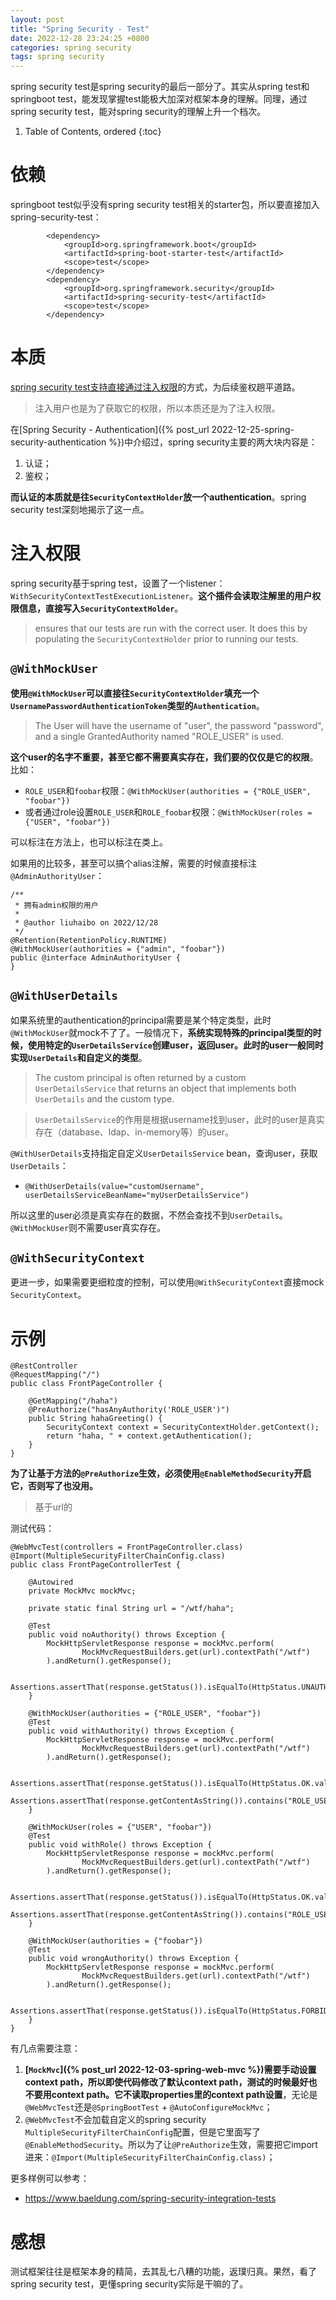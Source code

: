 ```yaml
---
layout: post
title: "Spring Security - Test"
date: 2022-12-28 23:24:25 +0800
categories: spring security
tags: spring security
---
```


spring security test是spring security的最后一部分了。其实从spring test和springboot test，能发现掌握test能极大加深对框架本身的理解。同理，通过spring security test，能对spring security的理解上升一个档次。

1. Table of Contents, ordered
{:toc}

# 依赖
springboot test似乎没有spring security test相关的starter包，所以要直接加入spring-security-test：
```
        <dependency>
            <groupId>org.springframework.boot</groupId>
            <artifactId>spring-boot-starter-test</artifactId>
            <scope>test</scope>
        </dependency>
        <dependency>
            <groupId>org.springframework.security</groupId>
            <artifactId>spring-security-test</artifactId>
            <scope>test</scope>
        </dependency>
```

# 本质
[spring security test支持直接通过注入权限](https://docs.spring.io/spring-security/reference/servlet/test/method.html)的方式，为后续鉴权趟平道路。

> 注入用户也是为了获取它的权限，所以本质还是为了注入权限。

在[Spring Security - Authentication]({% post_url 2022-12-25-spring-security-authentication %})中介绍过，spring security主要的两大块内容是：
1. 认证；
2. 鉴权；

**而认证的本质就是往`SecurityContextHolder`放一个authentication**。spring security test深刻地揭示了这一点。

# 注入权限
spring security基于spring test，设置了一个listener：`WithSecurityContextTestExecutionListener`。**这个插件会读取注解里的用户权限信息，直接写入`SecurityContextHolder`**。

> ensures that our tests are run with the correct user. It does this by populating the `SecurityContextHolder` prior to running our tests.

## `@WithMockUser`
**使用`@WithMockUser`可以直接往`SecurityContextHolder`填充一个`UsernamePasswordAuthenticationToken`类型的`Authentication`**。

> The User will have the username of "user", the password "password", and a single GrantedAuthority named "ROLE_USER" is used.

**这个user的名字不重要，甚至它都不需要真实存在，我们要的仅仅是它的权限**。比如：
- `ROLE_USER`和`foobar`权限：`@WithMockUser(authorities = {"ROLE_USER", "foobar"})`
- 或者通过role设置`ROLE_USER`和`ROLE_foobar`权限：`@WithMockUser(roles = {"USER", "foobar"})`

可以标注在方法上，也可以标注在类上。

如果用的比较多，甚至可以搞个alias注解，需要的时候直接标注`@AdminAuthorityUser`：
```
/**
 * 拥有admin权限的用户
 *
 * @author liuhaibo on 2022/12/28
 */
@Retention(RetentionPolicy.RUNTIME)
@WithMockUser(authorities = {"admin", "foobar"})
public @interface AdminAuthorityUser {
}
```

## `@WithUserDetails`
如果系统里的authentication的principal需要是某个特定类型，此时`@WithMockUser`就mock不了了。一般情况下，**系统实现特殊的principal类型的时候，使用特定的`UserDetailsService`创建user，返回user。此时的user一般同时实现`UserDetails`和自定义的类型**。

> The custom principal is often returned by a custom `UserDetailsService` that returns an object that implements both `UserDetails` and the custom type.

> `UserDetailsService`的作用是根据username找到user，此时的user是真实存在（database、ldap、in-memory等）的user。

`@WithUserDetails`支持指定自定义`UserDetailsService` bean，查询user，获取`UserDetails`：
- `@WithUserDetails(value="customUsername", userDetailsServiceBeanName="myUserDetailsService")`

所以这里的user必须是真实存在的数据，不然会查找不到`UserDetails`。`@WithMockUser`则不需要user真实存在。

## `@WithSecurityContext`
更进一步，如果需要更细粒度的控制，可以使用`@WithSecurityContext`直接mock `SecurityContext`。

# 示例
```
@RestController
@RequestMapping("/")
public class FrontPageController {

    @GetMapping("/haha")
    @PreAuthorize("hasAnyAuthority('ROLE_USER')")
    public String hahaGreeting() {
        SecurityContext context = SecurityContextHolder.getContext();
        return "haha, " + context.getAuthentication();
    }
}
```
**为了让基于方法的`@PreAuthorize`生效，必须使用`@EnableMethodSecurity`开启它，否则写了也没用。**

> 基于url的

测试代码：
```
@WebMvcTest(controllers = FrontPageController.class)
@Import(MultipleSecurityFilterChainConfig.class)
public class FrontPageControllerTest {

    @Autowired
    private MockMvc mockMvc;

    private static final String url = "/wtf/haha";

    @Test
    public void noAuthority() throws Exception {
        MockHttpServletResponse response = mockMvc.perform(
                MockMvcRequestBuilders.get(url).contextPath("/wtf")
        ).andReturn().getResponse();

        Assertions.assertThat(response.getStatus()).isEqualTo(HttpStatus.UNAUTHORIZED.value());
    }

    @WithMockUser(authorities = {"ROLE_USER", "foobar"})
    @Test
    public void withAuthority() throws Exception {
        MockHttpServletResponse response = mockMvc.perform(
                MockMvcRequestBuilders.get(url).contextPath("/wtf")
        ).andReturn().getResponse();

        Assertions.assertThat(response.getStatus()).isEqualTo(HttpStatus.OK.value());
        Assertions.assertThat(response.getContentAsString()).contains("ROLE_USER");
    }

    @WithMockUser(roles = {"USER", "foobar"})
    @Test
    public void withRole() throws Exception {
        MockHttpServletResponse response = mockMvc.perform(
                MockMvcRequestBuilders.get(url).contextPath("/wtf")
        ).andReturn().getResponse();

        Assertions.assertThat(response.getStatus()).isEqualTo(HttpStatus.OK.value());
        Assertions.assertThat(response.getContentAsString()).contains("ROLE_USER");
    }

    @WithMockUser(authorities = {"foobar"})
    @Test
    public void wrongAuthority() throws Exception {
        MockHttpServletResponse response = mockMvc.perform(
                MockMvcRequestBuilders.get(url).contextPath("/wtf")
        ).andReturn().getResponse();

        Assertions.assertThat(response.getStatus()).isEqualTo(HttpStatus.FORBIDDEN.value());
    }
}
```
有几点需要注意：
1. **[`MockMvc`]({% post_url 2022-12-03-spring-web-mvc %})需要手动设置context path，所以即使代码修改了默认context path，测试的时候最好也不要用context path。它不读取properties里的context path设置**，无论是`@WebMvcTest`还是`@SpringBootTest` + `@AutoConfigureMockMvc`；
2. `@WebMvcTest`不会加载自定义的spring security `MultipleSecurityFilterChainConfig`配置，但是它里面写了`@EnableMethodSecurity`。所以为了让`@PreAuthorize`生效，需要把它import进来：`@Import(MultipleSecurityFilterChainConfig.class)`；

更多样例可以参考：
- https://www.baeldung.com/spring-security-integration-tests

# 感想
测试框架往往是框架本身的精简，去其乱七八糟的功能，返璞归真。果然，看了spring security test，更懂spring security实际是干嘛的了。


